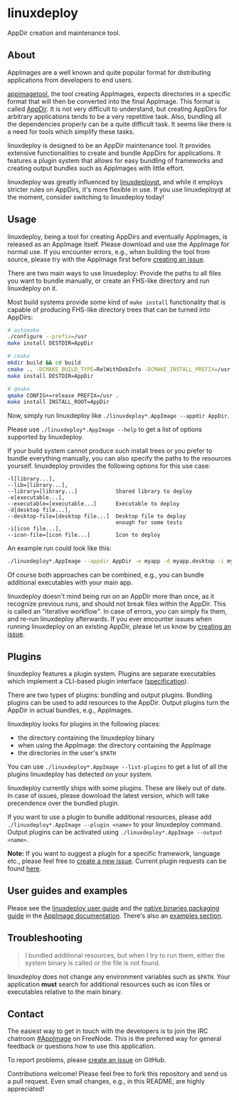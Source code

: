 # linuxdeploy

AppDir creation and maintenance tool.


## About

AppImages are a well known and quite popular format for distributing applications from developers to end users.

[appimagetool](https://github.com/AppImage/AppImageKit), the tool creating AppImages, expects directories in a specific format that will then be converted into the final AppImage. This format is called [AppDir](https://github.com/TheAssassin/linuxdeploy/wiki/AppDir-specification). It is not very difficult to understand, but creating AppDirs for arbitrary applications tends to be a very repetitive task. Also, bundling all the dependencies properly can be a quite difficult task. It seems like there is a need for tools which simplify these tasks.

linuxdeploy is designed to be an AppDir maintenance tool. It provides extensive functionalities to create and bundle AppDirs for applications. It features a plugin system that allows for easy bundling of frameworks and creating output bundles such as AppImages with little effort.

linuxdeploy was greatly influenced by [linuxdeployqt](https://github.com/probonopd/linuxdeployqt), and while it employs stricter rules on AppDirs, it's more flexible in use. If you use linuxdeployqt at the moment, consider switching to linuxdeploy today!


## Usage

linuxdeploy, being a tool for creating AppDirs and eventually AppImages, is released as an AppImage itself. Please download and use the AppImage for normal use. If you encounter errors, e.g., when building the tool from source, please try with the AppImage first before [creating an issue](https://github.com/TheAssassin/linuxdeploy/issues/new).

There are two main ways to use linuxdeploy: Provide the paths to all files you want to bundle manually, or create an FHS-like directory and run linuxdeploy on it.

Most build systems provide some kind of `make install` functionality that is capable of producing FHS-like directory trees that can be turned into AppDirs:

```sh
# automake
./configure --prefix=/usr
make install DESTDIR=AppDir

# cmake
mkdir build && cd build
cmake .. -DCMAKE_BUILD_TYPE=RelWithDebInfo -DCMAKE_INSTALL_PREFIX=/usr
make install DESTDIR=AppDir

# qmake
qmake CONFIG+=release PREFIX=/usr .
make install INSTALL_ROOT=AppDir
```

Now, simply run linuxdeploy like `./linuxdeploy*.AppImage --appdir AppDir`.

Please use `./linuxdeploy*.AppImage --help` to get a list of options supported by linuxdeploy.

If your build system cannot produce such install trees or you prefer to bundle everything manually, you can also specify the paths to the resources yourself. linuxdeploy provides the following options for this use case:

```
-l[library...],
--lib=[library...],
--library=[library...]            Shared library to deploy
-e[executable...],
--executable=[executable...]      Executable to deploy
-d[desktop file...],
--desktop-file=[desktop file...]  Desktop file to deploy
                                  enough for some tests
-i[icon file...],
--icon-file=[icon file...]        Icon to deploy
```

An example run could look like this:

```bash
./linuxdeploy*.AppImage --appdir AppDir -e myapp -d myapp.desktop -i myapp_64x64.png
```

Of course both approaches can be combined, e.g., you can bundle additional executables with your main app.

linuxdeploy doesn't mind being run on an AppDir more than once, as it recognize previous runs, and should not break files within the AppDir. This is called an "iterative workflow". In case of errors, you can simply fix them, and re-run linuxdeploy afterwards.
If you ever encounter issues when running linuxdeploy on an existing AppDir, please let us know by [creating an issue](https://github.com/TheAssassin/linuxdeploy/issues/new).


## Plugins

linuxdeploy features a plugin system. Plugins are separate executables which implement a CLI-based plugin interface ([specification](https://github.com/TheAssassin/linuxdeploy/wiki/Plugin-system)).

There are two types of plugins: bundling and output plugins. Bundling plugins can be used to add resources to the AppDir. Output plugins turn the AppDir in actual bundles, e.g., AppImages.

linuxdeploy looks for plugins in the following places:

  - the directory containing the linuxdeploy binary
  - when using the AppImage: the directory containing the AppImage
  - the directories in the user's `$PATH`

You can use `./linuxdeploy*.AppImage --list-plugins` to get a list of all the plugins linuxdeploy has detected on your system.

linuxdeploy currently ships with some plugins. These are likely out of date. In case of issues, please download the latest version, which will take precendence over the bundled plugin.

If you want to use a plugin to bundle additional resources, please add `./linuxdeploy*.AppImage --plugin <name>` to your linuxdeploy command. Output plugins can be activated using `./linuxdeploy*.AppImage --output <name>`.

**Note:** If you want to suggest a plugin for a specific framework, language etc., please feel free to [create a new issue](https://github.com/linuxdeploy/linuxdeploy/issues/new). Current plugin requests can be found [here](https://github.com/linuxdeploy/linuxdeploy/issues?utf8=%E2%9C%93&q=label%3A%22plugin+request%22).


## User guides and examples

Please see the [linuxdeploy user guide](https://docs.appimage.org/packaging-guide/linuxdeploy-user-guide.html) and the [native binaries packaging guide](https://docs.appimage.org/packaging-guide/native-binaries.html) in the [AppImage documentation](https://docs.appimage.org). There's also an [examples section](https://docs.appimage.org/packaging-guide/native-binaries.html#Examples).


## Troubleshooting

> I bundled additional resources, but when I try to run them, either the system binary is called or the file is not found.

linuxdeploy does not change any environment variables such as `$PATH`. Your application **must** search for additional resources such as icon files or executables relative to the main binary.


## Contact

The easiest way to get in touch with the developers is to join the IRC chatroom [#AppImage](https://webchat.freenode.net/?channels=appimage) on FreeNode. This is the preferred way for general feedback or questions how to use this application.

To report problems, please [create an issue](https://github.com/TheAssassin/linuxdeploy/issues/new) on GitHub.

Contributions welcome! Please feel free to fork this repository and send us a pull request. Even small changes, e.g., in this README, are highly appreciated!
